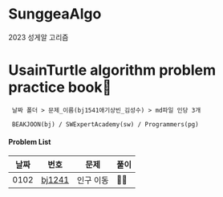 # SunggeaAlgo
2023 성게알 고리즘 

# UsainTurtle algorithm problem practice book📝

```
 날짜 폴더 > 문제_이름(bj1541애기상빈_김성수) > md파일 인당 3개

 BEAKJOON(bj) / SWExpertAcademy(sw) / Programmers(pg)
```

#### Problem List

| 날짜 | 번호                                             | 문제                  | 풀이 |
| ---- | ------------------------------------------------ | ------------------|  ---- |
| 0102 | [bj1241](https://www.acmicpc.net/problem/16234)|인구 이동| 🏃‍♂️  |
